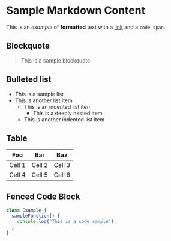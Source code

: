 # Sample Markdown Content

This is an *example* of **formatted** text with a [link](/doc) and a `code span`.

## Blockquote

> This is a sample blockquote

## Bulleted list

* This is a sample list
* This is another list item
    * This is an indented list item
        * This is a deeply nested item
    * This is another indented list item

## Table

| Foo | Bar | Baz |
| --- | --- | --- |
| Cell 1 | Cell 2 | Cell 3 |
| Cell 4 | Cell 5 | Cell 6 |

## Fenced Code Block

```javascript
class Example {
  sampleFunction() {
    console.log("This is a code sample");
  }
}
```